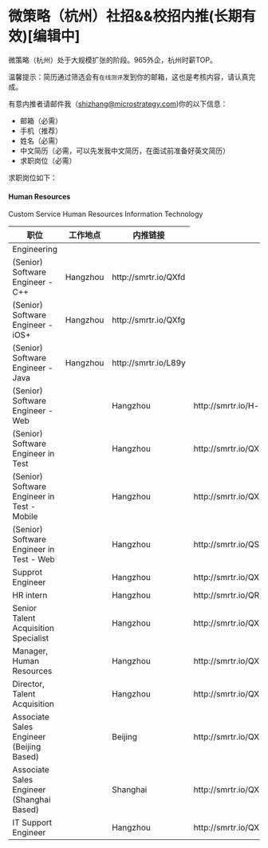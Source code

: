 # 微策略（杭州）社招&&校招内推(长期有效)[编辑中]
微策略（杭州）处于大规模扩张的阶段。965外企，杭州时薪TOP。

温馨提示：简历通过筛选会有`在线测评`发到你的邮箱，这也是考核内容，请认真完成。

有意内推者请邮件我（shizhang@microstrategy.com)你的以下信息：
- 邮箱（必需）
- 手机（推荐）
- 姓名（必需）
- 中文简历（必需，可以先发我中文简历，在面试前准备好英文简历）
- 求职岗位（必需）

求职岗位如下：

#### Human Resources
<table>
<thead>
    <th>职位</th><th>工作地点</th><th>内推链接</th>
</thead>
<tbody>
    <tr>
        <td>
            Engineering
        </td>
    </tr>
    <tr>
        <td>(Senior) Software Engineer - C++</td>
        <td>Hangzhou</td>
        <td>http://smrtr.io/QXfd</td>
    </tr>
    <tr>
        <td>(Senior) Software Engineer - iOS+</td>
        <td>Hangzhou</td>
        <td>http://smrtr.io/QXfg</td>
    </tr>
     <tr>
        <td>(Senior) Software Engineer - Java</td>
        <td>Hangzhou</td>
        <td>http://smrtr.io/L89y</td>
    </tr>
    <tr>
        <td>(Senior) Software Engineer - Web<td>
        <td>Hangzhou</td>
        <td>http://smrtr.io/H-xT</td>
    </tr>
    <tr>
        <td>(Senior) Software Engineer in Test<td>
        <td>Hangzhou</td>
        <td>http://smrtr.io/QXB4</td>
    </tr>
    <tr>
        <td>(Senior) Software Engineer in Test - Mobile<td>
        <td>Hangzhou</td>
        <td>http://smrtr.io/QXw2</td>
    </tr>
    <tr>
        <td>(Senior) Software Engineer in Test - Web<td>
        <td>Hangzhou</td>
        <td>http://smrtr.io/QSnS</td>
    </tr>
    <tr>
        Custom Service
    </tr>
    <tr>
        <td>Supprot Engineer<td>
        <td>Hangzhou</td>
        <td>http://smrtr.io/QXw9</td>
    </tr>
    <tr>
        Human Resources
    </tr>
    <tr>
        <td>HR intern<td>
        <td>Hangzhou</td>
        <td>http://smrtr.io/QR-7</td>
    </tr>
    <tr>
        <td>Senior Talent Acquisition Specialist<td>
        <td>Hangzhou</td>
        <td>http://smrtr.io/QXwr</td>
    </tr>
    <tr>
        <td>Manager, Human Resources<td>
        <td>Hangzhou</td>
        <td>http://smrtr.io/QXwp</td>
    </tr>
    <tr>
        <td>Director, Talent Acquisition<td>
        <td>Hangzhou</td>
        <td>http://smrtr.io/QXwj</td>
    </tr>
    <tr>
        Information Technology
    </tr>
    <tr>
        <td>Associate Sales Engineer (Beijing Based)<td>
        <td>Beijing</td>
        <td>http://smrtr.io/QXDt</td>
    </tr>
    <tr>
        <td>Associate Sales Engineer (Shanghai Based)<td>
        <td>Shanghai</td>
        <td>http://smrtr.io/QXDG</td>
    </tr>
    <tr>
        <td>IT Support Engineer<td>
        <td>Hangzhou</td>
        <td>http://smrtr.io/QXDK</td>
    </tr>
</tbody>
</table>
